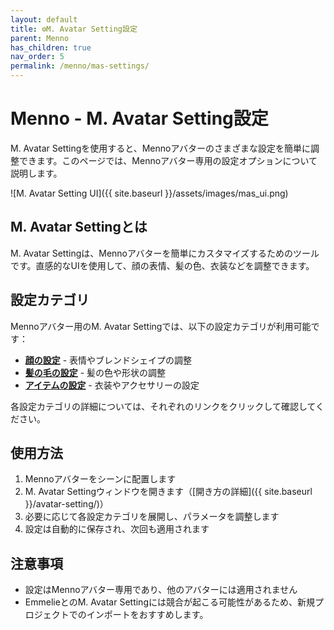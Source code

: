```yaml
---
layout: default
title: ⚙️M. Avatar Setting設定
parent: Menno
has_children: true
nav_order: 5
permalink: /menno/mas-settings/
---
```


# Menno - M. Avatar Setting設定

M. Avatar Settingを使用すると、Mennoアバターのさまざまな設定を簡単に調整できます。このページでは、Mennoアバター専用の設定オプションについて説明します。

![M. Avatar Setting UI]({{ site.baseurl }}/assets/images/mas_ui.png)

## M. Avatar Settingとは

M. Avatar Settingは、Mennoアバターを簡単にカスタマイズするためのツールです。直感的なUIを使用して、顔の表情、髪の色、衣装などを調整できます。

## 設定カテゴリ

Mennoアバター用のM. Avatar Settingでは、以下の設定カテゴリが利用可能です：

* [**顔の設定**](../menno/mas-settings/face/) - 表情やブレンドシェイプの調整
* [**髪の毛の設定**](../menno/mas-settings/hair/) - 髪の色や形状の調整
* [**アイテムの設定**](../menno/mas-settings/items/) - 衣装やアクセサリーの設定

各設定カテゴリの詳細については、それぞれのリンクをクリックして確認してください。

## 使用方法

1. Mennoアバターをシーンに配置します
2. M. Avatar Settingウィンドウを開きます（[開き方の詳細]({{ site.baseurl }}/avatar-setting/)）
3. 必要に応じて各設定カテゴリを展開し、パラメータを調整します
4. 設定は自動的に保存され、次回も適用されます

## 注意事項

* 設定はMennoアバター専用であり、他のアバターには適用されません
* EmmelieとのM. Avatar Settingには競合が起こる可能性があるため、新規プロジェクトでのインポートをおすすめします。